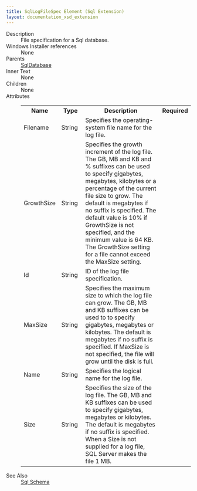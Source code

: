 ```yaml
---
title: SqlLogFileSpec Element (Sql Extension)
layout: documentation_xsd_extension
---
```

<dl>
  <dt>Description</dt>
  <dd>File specification for a Sql database.</dd>
  <dt>Windows Installer references</dt>
  <dd>None</dd>
  <dt>Parents</dt>
  <dd>
    <a href="../sql/sqldatabase" class="extension">SqlDatabase</a>
  </dd>
  <dt>Inner Text</dt>
  <dd>None</dd>
  <dt>Children</dt>
  <dd>None</dd>
  <dt>Attributes</dt>
  <dd>
    <table cellspacing="0" cellpadding="0" class="schema">
      <tr>
        <th width="15%">Name</th>
        <th width="15%">Type</th>
        <th width="65%">Description</th>
        <th width="15%">Required</th>
      </tr>
      <tr>
        <td>Filename</td>
        <td>String</td>
        <td>Specifies the operating-system file name for the log file.</td>
        <td>&nbsp;</td>
      </tr>
      <tr>
        <td>GrowthSize</td>
        <td>String</td>
        <td>                         Specifies the growth increment of the log file. The GB, MB and KB and % suffixes can be used to                          specify gigabytes, megabytes, kilobytes or a percentage of the current file size to grow. The default is                          megabytes if no suffix is specified. The default value is 10% if GrowthSize is not specified, and the                          minimum value is 64 KB. The GrowthSize setting for a file cannot exceed the MaxSize setting.                     </td>
        <td>&nbsp;</td>
      </tr>
      <tr>
        <td>Id</td>
        <td>String</td>
        <td>ID of the log file specification.</td>
        <td>&nbsp;</td>
      </tr>
      <tr>
        <td>MaxSize</td>
        <td>String</td>
        <td>                         Specifies the maximum size to which the log file can grow. The GB, MB and KB suffixes can be used to                          to specify gigabytes, megabytes or kilobytes. The default is megabytes if no suffix is specified. If                          MaxSize is not specified, the file will grow until the disk is full.                     </td>
        <td>&nbsp;</td>
      </tr>
      <tr>
        <td>Name</td>
        <td>String</td>
        <td>Specifies the logical name for the log file.</td>
        <td>&nbsp;</td>
      </tr>
      <tr>
        <td>Size</td>
        <td>String</td>
        <td>                         Specifies the size of the log file. The GB, MB and KB suffixes can be used to specify gigabytes,                          megabytes or kilobytes. The default is megabytes if no suffix is specified. When a Size is not                          supplied for a log file, SQL Server makes the file 1 MB.                     </td>
        <td>&nbsp;</td>
      </tr>
    </table>
  </dd>
  <dt>See Also</dt>
  <dd>
    <a href="../sql">Sql Schema</a>
  </dd>
</dl>
